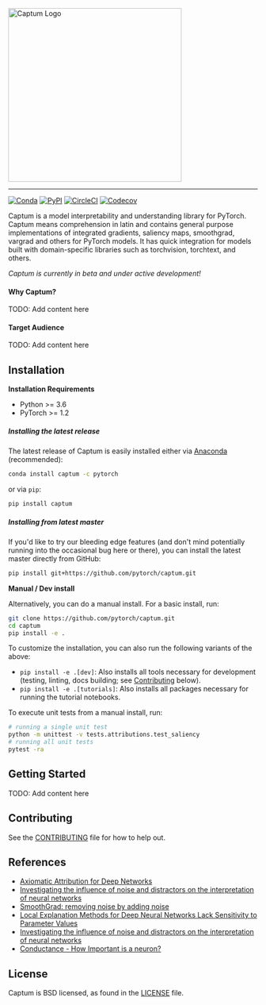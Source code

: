 <a href="https://captum.ai">
  <img width="350" src="./captum_logo_lockup.svg" alt="Captum Logo" />
</a>

<hr/>

[![Conda](https://img.shields.io/conda/v/pytorch/captum.svg)](https://anaconda.org/pytorch/captum)
[![PyPI](https://img.shields.io/pypi/v/captum.svg)](https://pypi.org/project/captum)
[![CircleCI](https://circleci.com/gh/pytorch/captum.svg?style=shield)](https://circleci.com/gh/pytorch/captum)
[![Codecov](https://img.shields.io/codecov/c/github/pytorch/captum.svg)](https://codecov.io/github/pytorch/captum)

Captum is a model interpretability and understanding library for PyTorch.
Captum means comprehension in latin and contains general purpose implementations
of integrated gradients, saliency maps, smoothgrad, vargrad and others for
PyTorch models. It has quick integration for models built with domain-specific
libraries such as torchvision, torchtext, and others.

*Captum is currently in beta and under active development!*


#### Why Captum?

TODO: Add content here


#### Target Audience

TODO: Add content here


## Installation

**Installation Requirements**
- Python >= 3.6
- PyTorch >= 1.2


##### Installing the latest release

The latest release of Captum is easily installed either via
[Anaconda](https://www.anaconda.com/distribution/#download-section) (recommended):
```bash
conda install captum -c pytorch
```
or via `pip`:
```bash
pip install captum
```


##### Installing from latest master

If you'd like to try our bleeding edge features (and don't mind potentially
running into the occasional bug here or there), you can install the latest
master directly from GitHub:
```bash
pip install git+https://github.com/pytorch/captum.git
```

**Manual / Dev install**

Alternatively, you can do a manual install. For a basic install, run:
```bash
git clone https://github.com/pytorch/captum.git
cd captum
pip install -e .
```

To customize the installation, you can also run the following variants of the
above:
* `pip install -e .[dev]`: Also installs all tools necessary for development
  (testing, linting, docs building; see [Contributing](#contributing) below).
* `pip install -e .[tutorials]`: Also installs all packages necessary for running the tutorial notebooks.

To execute unit tests from a manual install, run:
```bash
# running a single unit test
python -m unittest -v tests.attributions.test_saliency
# running all unit tests
pytest -ra
```

## Getting Started

TODO: Add content here


## Contributing
See the [CONTRIBUTING](CONTRIBUTING.md) file for how to help out.


## References

* [Axiomatic Attribution for Deep Networks](https://arxiv.org/abs/1703.01365)
* [Investigating the influence of noise and distractors on the interpretation of neural networks](https://arxiv.org/abs/1611.07270)
* [SmoothGrad: removing noise by adding noise](https://arxiv.org/abs/1706.03825)
* [Local Explanation Methods for Deep Neural Networks Lack Sensitivity to Parameter Values](https://arxiv.org/abs/1810.03307)
* [Investigating the influence of noise and distractors on the interpretation of neural networks](https://arxiv.org/abs/1611.07270)
* [Conductance - How Important is a neuron?](https://openreview.net/pdf?id=SylKoo0cKm)


## License
Captum is BSD licensed, as found in the [LICENSE](LICENSE) file.
